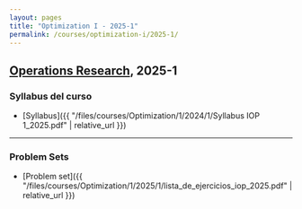```yaml
---
layout: pages
title: "Optimization I - 2025-1"
permalink: /courses/optimization-i/2025-1/
---
```


## [Operations Research](https://MarceloGallardoB.github.io/files/courses/Optimization/1/2025/Syllabus_IOP_1_2025.pdf), 2025-1

### Syllabus del curso
- [Syllabus]({{ "/files/courses/Optimization/1/2024/1/Syllabus IOP 1_2025.pdf" | relative_url }})

---

### Problem Sets
- [Problem set]({{ "/files/courses/Optimization/1/2025/1/lista_de_ejercicios_iop_2025.pdf" | relative_url }})
